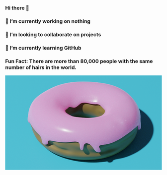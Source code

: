 ### Hi there 👋
### 🔭 I’m currently working on nothing
### 👯 I’m looking to collaborate on projects
### 🌱 I’m currently learning GitHub
### Fun Fact: There are more than 80,000 people with the same number of hairs in the world.
  ![Donut](yummydonut1.png)

<!--
**harshvardhanrana/harshvardhanrana** is a ✨ _special_ ✨ repository because its `README.md` (this file) appears on your GitHub profile.

Here are some ideas to get you started:

- 🔭 I’m currently working on nothing
- 🌱 I’m currently learning GitHub
- 👯 I’m looking to collaborate on projects
- 🤔 I’m looking for help with ...
- 💬 Ask me about ...
- 📫 How to reach me: ...
- 😄 Pronouns: ...
- ⚡ Fun fact: ...
-->
